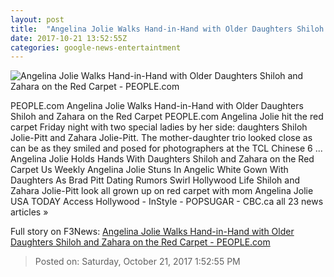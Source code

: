 ```yaml
---
layout: post
title:  "Angelina Jolie Walks Hand-in-Hand with Older Daughters Shiloh and Zahara on the Red Carpet - PEOPLE.com"
date: 2017-10-21 13:52:55Z
categories: google-news-entertaintment
---
```


![Angelina Jolie Walks Hand-in-Hand with Older Daughters Shiloh and Zahara on the Red Carpet - PEOPLE.com](http://peopledotcom.files.wordpress.com/2017/10/angelina-jolie-b.jpg?crop=0px%2C158px%2C2912px%2C1530px&resize=1200%2C630)

PEOPLE.com Angelina Jolie Walks Hand-in-Hand with Older Daughters Shiloh and Zahara on the Red Carpet PEOPLE.com Angelina Jolie hit the red carpet Friday night with two special ladies by her side: daughters Shiloh Jolie-Pitt and Zahara Jolie-Pitt. The mother-daughter trio looked close as can be as they smiled and posed for photographers at the TCL Chinese 6 ... Angelina Jolie Holds Hands With Daughters Shiloh and Zahara on the Red Carpet Us Weekly Angelina Jolie Stuns In Angelic White Gown With Daughters As Brad Pitt Dating Rumors Swirl Hollywood Life Shiloh and Zahara Jolie-Pitt look all grown up on red carpet with mom Angelina Jolie USA TODAY Access Hollywood - InStyle - POPSUGAR - CBC.ca all 23 news articles »


Full story on F3News: [Angelina Jolie Walks Hand-in-Hand with Older Daughters Shiloh and Zahara on the Red Carpet - PEOPLE.com](http://www.f3nws.com/n/CXTrTD)

> Posted on: Saturday, October 21, 2017 1:52:55 PM
